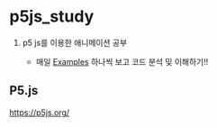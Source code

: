 # p5js_study

1. p5 js를 이용한 애니메이션 공부

    - 매일 [Examples](https://p5js.org/examples/) 하나씩 보고 코드 분석 및 이해하기!!<br/>

## P5.js

https://p5js.org/
